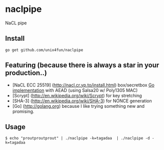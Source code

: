 # naclpipe
NaCL pipe

## Install
    go get github.com/unix4fun/naclpipe

## Featuring (because there is always a star in your production..)

* [NaCL ECC 25519] (http://nacl.cr.yp.to/install.html) box/secretbox [Go implementation](https://godoc.org/golang.org/x/crypto/nacl) with AEAD
(using Salsa20 w/ Poly1305 MAC)
* [Scrypt] (http://en.wikipedia.org/wiki/Scrypt) for key stretching
* [SHA-3] (http://en.wikipedia.org/wiki/SHA-3) for NONCE generation
* [Go] (http://golang.org) because I like trying something new and promising.


## Usage

    $ echo "proutproutprout" | ./naclpipe -k=tagadaa  | ./naclpipe -d -k=tagadaa
